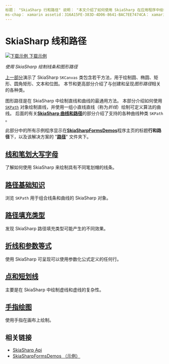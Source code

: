 ```yaml
---
标题： "SkiaSharp 行和路径" 说明： "本文介绍了如何使用 SkiaSharp 在应用程序中绘制线条和图形路径 Xamarin.Forms ，并使用示例代码演示了这一点。"
ms-chap： xamarin assetid：316A15FE-383D-4D06-8641-BAC7EE7474CA： xamarin-skiasharp author： davidbritch： dabritch 毫秒。日期：03/10/2017 非 loc： [ Xamarin.Forms ， Xamarin.Essentials ]
---
```


# <a name="skiasharp-lines-and-paths"></a>SkiaSharp 线和路径

[![下载示例](~/media/shared/download.png) 下载示例](https://docs.microsoft.com/samples/xamarin/xamarin-forms-samples/skiasharpforms-demos)

_使用 SkiaSharp 绘制线条和图形路径_

[上一部分](~/xamarin-forms/user-interface/graphics/skiasharp/basics/index.md)演示了 SkiaSharp `SKCanvas` 类包含若干方法，用于绘制圆、椭圆、矩形、圆角矩形、文本和位图。 本节和更高部分介绍了与创建和呈现*图形路径*相关的各种类。

图形路径是在 SkiaSharp 中绘制直线和曲线的最通用方法。 本部分介绍如何使用 [`SKPath`](xref:SkiaSharp.SKPath) 对象绘制直线，并使用一组小直线直线（称为*折线*）绘制可定义算法的曲线。 后面的有关[**SkiaSharp 曲线和路径**](../curves/index.md)的部分介绍了支持的各种曲线种类 `SKPath` 。

此部分中的所有示例程序显示在[**SkiaSharpFormsDemos**](https://docs.microsoft.com/samples/xamarin/xamarin-forms-samples/skiasharpforms-demos)程序主页的标题**行和路径**下，以及该解决方案的 "[**路径**](https://github.com/xamarin/xamarin-forms-samples/tree/master/SkiaSharpForms/Demos/Demos/SkiaSharpFormsDemos/Paths)" 文件夹下。

## <a name="lines-and-stroke-caps"></a>[线和笔划大写字母](lines.md)

了解如何使用 SkiaSharp 来绘制具有不同笔划帽的线条。

## <a name="path-basics"></a>[路径基础知识](paths.md)

浏览 `SKPath` 用于组合线条和曲线的 SkiaSharp 对象。

## <a name="the-path-fill-types"></a>[路径填充类型](fill-types.md)

发现 SkiaSharp 路径填充类型可能产生的不同效果。

## <a name="polylines-and-parametric-equations"></a>[折线和参数等式](polylines.md)

使用 SkiaSharp 可呈现可以使用参数化公式定义的任何行。

## <a name="dots-and-dashes"></a>[点和短划线](dots.md)

主要是在 SkiaSharp 中绘制虚线和虚线的复杂性。

## <a name="finger-painting"></a>[手指绘图](finger-paint.md)

使用手指在画布上绘制。

## <a name="related-links"></a>相关链接

- [SkiaSharp Api](https://docs.microsoft.com/dotnet/api/skiasharp)
- [SkiaSharpFormsDemos （示例）](https://docs.microsoft.com/samples/xamarin/xamarin-forms-samples/skiasharpforms-demos)
